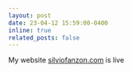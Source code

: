 ```yaml
---
layout: post
date: 23-04-12 15:59:00-0400
inline: true
related_posts: false
---
```


My website <a href="https://www.silviofanzon.com">silviofanzon.com</a> is live
